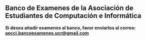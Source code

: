 **Banco de Examenes de la Asociación de Estudiantes de Computación e Informática**
---
**Si desea añadir examenes al banco, favor enviarlos al correo: aecci.bancoexamenes.ucr@gmail.com**
